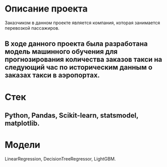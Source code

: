 # Описание проекта
Заказчиком в данном проекте является компания, которая занимается перевозкой пассажиров.

В ходе данного проекта была разработана модель машинного обучения для прогнозирования количества заказов такси на следующий час по историческим данным о заказах такси в аэропортах.
-----------------------------------------------------
# Стек
Python, Pandas, Scikit-learn, statsmodel, matplotlib.
-----------------------------------------------------
# Модели 
LinearRegression, DecisionTreeRegressor, LightGBM.
